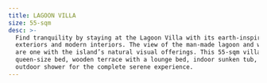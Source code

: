 ```yaml
---
title: LAGOON VILLA
size: 55-sqm
desc: >-
  Find tranquility by staying at the Lagoon Villa with its earth-inspired
  exteriors and modern interiors. The view of the man-made lagoon and waterfalls
  are one with the island’s natural visual offerings. This 55-sqm villa has a
  queen-size bed, wooden terrace with a lounge bed, indoor sunken tub, and
  outdoor shower for the complete serene experience.
---
```


